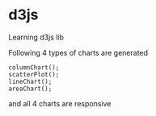 # d3js
Learning d3js lib

Following 4 types of charts are generated
    
    columnChart();
    scatterPlot();
    lineChart();
    areaChart();

and all 4 charts are responsive
